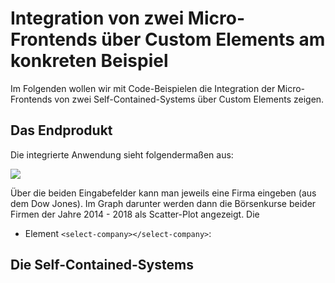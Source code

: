 # Integration von zwei Micro-Frontends über Custom Elements am konkreten Beispiel
Im Folgenden wollen wir mit Code-Beispielen die Integration der Micro-Frontends von zwei Self-Contained-Systems über Custom Elements zeigen.
## Das Endprodukt
Die integrierte Anwendung sieht folgendermaßen aus:

<img src="https://cdn.jsdelivr.net/gh/owidder/jsArtikel@ow20190515-01/oliver/correlationApp.png"/>

Über die beiden Eingabefelder kann man jeweils eine Firma eingeben (aus dem Dow Jones). Im Graph darunter werden dann die Börsenkurse beider Firmen der Jahre 2014 - 2018 als Scatter-Plot angezeigt. Die 
* Element `<select-company></select-company>`: 
## Die Self-Contained-Systems

<!--stackedit_data:
eyJoaXN0b3J5IjpbMTAxNDc1ODI0NCwxOTM0NDU3ODU3LDIwNT
AwMzYwNjQsLTEyODM1MzcxMCwtODkyMjEwOTFdfQ==
-->